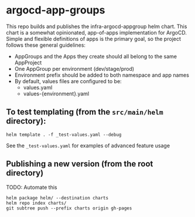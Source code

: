 # argocd-app-groups

This repo builds and publishes the infra-argocd-appgroup helm chart.
This chart is a somewhat opinionated, app-of-apps implementation for ArgoCD.
Simple and flexible definitions of apps is the primary goal,
so the project follows these general guidelines:
* AppGroups and the Apps they create should all belong to the same AppProject
* One AppGroup per environment (dev/stage/prod)
* Environment prefix should be added to both namespace and app names
* By default, values files are configured to be:
  * values.yaml
  * values-{environment}.yaml

## To test templating (from the `src/main/helm` directory):

```helm template . -f _test-values.yaml --debug```

See the `_test-values.yaml` for examples of advanced feature usage

## Publishing a new version (from the root directory)
TODO: Automate this
```
helm package helm/ --destination charts
helm repo index charts/
git subtree push --prefix charts origin gh-pages
```